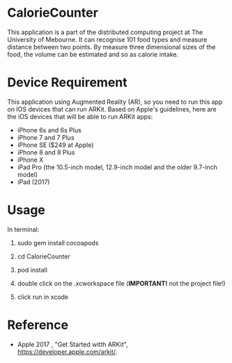 # CalorieCounter
This application is a part of the distributed computing project at The University of Mebourne. 
It can recognise 101 food types and measure distance between two points. By measure three dimensional
sizes of the food, the volume can be estimated and so as calorie intake. 

# Device Requirement
This application using Augmented Reality (AR), so you need to run this app on IOS devices that can run ARKit. Based on Apple's guidelines, here are the iOS devices that will be able to run ARKit apps:

- iPhone 6s and 6s Plus
- iPhone 7 and 7 Plus
- iPhone SE ($249 at Apple)
- iPhone 8 and 8 Plus
- iPhone X
- iPad Pro (the 10.5-inch model, 12.9-inch model and the older 9.7-inch model)
- iPad (2017)

# Usage

In terminal:

1. sudo gem install cocoapods

2. cd CalorieCounter

3. pod install

4. double click on the .xcworkspace file (**IMPORTANT!** not the project file!)

5. click run in xcode

# Reference
* Apple 2017 , "Get Started witth ARKit", https://developer.apple.com/arkit/.
